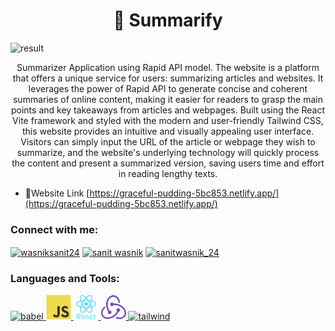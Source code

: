 <h1 align="center">📜 Summarify</h1>
<img src="https://cdn.dribbble.com/userupload/10116538/file/original-1066186dece39b0e4a086c73e3722d78.png?resize=1200x615" alt="result"/>
<p align="center">Summarizer Application using Rapid API model. The website is a platform that offers a unique service for users: summarizing articles and websites. It leverages the power of Rapid API to generate concise and coherent summaries of online content, making it easier for readers to grasp the main points and key takeaways from articles and webpages. Built using the React Vite framework and styled with the modern and user-friendly Tailwind CSS, this website provides an intuitive and visually appealing user interface. Visitors can simply input the URL of the article or webpage they wish to summarize, and the website's underlying technology will quickly process the content and present a summarized version, saving users time and effort in reading lengthy texts.</p>

- 🔗Website Link [https://graceful-pudding-5bc853.netlify.app/](https://graceful-pudding-5bc853.netlify.app/)

<h3 align="left">Connect with me:</h3>
<p align="left">
<a href="https://twitter.com/wasniksanit24" target="blank"><img align="center" src="https://raw.githubusercontent.com/rahuldkjain/github-profile-readme-generator/master/src/images/icons/Social/twitter.svg" alt="wasniksanit24" height="30" width="40" /></a>
<a href="https://linkedin.com/in/sanit wasnik" target="blank"><img align="center" src="https://raw.githubusercontent.com/rahuldkjain/github-profile-readme-generator/master/src/images/icons/Social/linked-in-alt.svg" alt="sanit wasnik" height="30" width="40" /></a>
<a href="https://instagram.com/sanitwasnik_24" target="blank"><img align="center" src="https://raw.githubusercontent.com/rahuldkjain/github-profile-readme-generator/master/src/images/icons/Social/instagram.svg" alt="sanitwasnik_24" height="30" width="40" /></a>
</p>

<h3 align="left">Languages and Tools:</h3>
<p align="left"> <a href="https://babeljs.io/" target="_blank" rel="noreferrer"> <img src="https://www.vectorlogo.zone/logos/babeljs/babeljs-icon.svg" alt="babel" width="40" height="40"/> </a> <a href="https://developer.mozilla.org/en-US/docs/Web/JavaScript" target="_blank" rel="noreferrer"> <img src="https://raw.githubusercontent.com/devicons/devicon/master/icons/javascript/javascript-original.svg" alt="javascript" width="40" height="40"/> </a> <a href="https://reactjs.org/" target="_blank" rel="noreferrer"> <img src="https://raw.githubusercontent.com/devicons/devicon/master/icons/react/react-original-wordmark.svg" alt="react" width="40" height="40"/> </a> <a href="https://redux.js.org" target="_blank" rel="noreferrer"> <img src="https://raw.githubusercontent.com/devicons/devicon/master/icons/redux/redux-original.svg" alt="redux" width="40" height="40"/> </a> <a href="https://tailwindcss.com/" target="_blank" rel="noreferrer"> <img src="https://www.vectorlogo.zone/logos/tailwindcss/tailwindcss-icon.svg" alt="tailwind" width="40" height="40"/> </a> </p>

